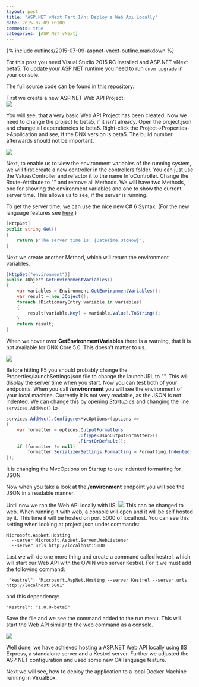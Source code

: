 ```yaml
---
layout: post
title: "ASP.NET vNext Part 1/n: Deploy a Web Api Locally"
date: 2015-07-09 +0100
comments: true
categories: [ASP.NET vNext]
---
```


{% include outlines/2015-07-09-aspnet-vnext-outline.markdown %}
  
For this post you need Visual Studio 2015 RC installed and ASP.NET vNext beta5.
To update your ASP.NET runtime you need to run ```dnvm upgrade``` in your console.
  
The full source code can be found in [this repository](https://github.com/Phmager/ASP.NET-Deployment-Example).
  
First we create a new ASP.NET Web API Project:    
![](https://cloud.githubusercontent.com/assets/9350951/8603897/49825d94-267b-11e5-9321-31725e3fe7df.png)

You will see, that a very basic Web API Project has been created. 
Now we need to change the project to beta5, if it isn't already. 
Open the project.json and change all dependencies to beta5.
Right-click the Project->Properties->Application and see, if the DNX version is beta5.
The build number afterwards should not be important.

![](https://cloud.githubusercontent.com/assets/9350951/8604165/0f25e54c-267d-11e5-8c18-0f2b98924176.png)

Next, to enable us to view the environment variables of the running system, we will first create a new controller in the controllers folder.
You can just use the ValuesController and refactor it to the name InfoController. Change the Route-Attribute to "" and remove all Methods.
We will have two Methods, one for showing the environment variables and one to show the current server time.
This allows us to see, if the server is running.

To get the server time, we can use the nice new C# 6 Syntax. (For the new language features see [here](https://github.com/dotnet/roslyn/wiki/New-Language-Features-in-C%23-6).)

```csharp
[HttpGet]
public string Get()
{
    return $"The server time is: {DateTime.UtcNow}";
}
```

Next we create another Method, which will return the environment variables.

```csharp
[HttpGet("environment")]
public JObject GetEnvironmentVariables()
{
    var variables = Environment.GetEnvironmentVariables();
    var result = new JObject();
    foreach (DictionaryEntry variable in variables)
    {
        result[variable.Key] = variable.Value?.ToString();
    }
    return result;
}
```

When we hover over **GetEnvironmentVariables** there is a warning, that it is not available for DNX Core 5.0. 
This doesn't matter to us.

![](https://cloud.githubusercontent.com/assets/9350951/8604388/97e0a5a6-267e-11e5-990b-504f37694185.png)

Before hitting F5 you should probably change the Properties/launchSettings.json file to change the launchURL to "". 
This will display the server time when you start.
Now you can test both of your endpoints.
When you call **/environment** you will see the environment of your local machine. 
Currently it is not very readable, as the JSON is not indented.
We can change this by opening *Startup.cs* and changing the line `services.AddMvc()` to

```csharp
services.AddMvc().Configure<MvcOptions>(options =>
{
    var formatter = options.OutputFormatters
                           .OfType<JsonOutputFormatter>()
                           .FirstOrDefault();
    if (formatter != null)
        formatter.SerializerSettings.Formatting = Formatting.Indented;
});
```
It is changing the MvcOptions on Startup to use indented formatting for JSON.

Now when you take a look at the **/environment** endpoint you will see the JSON in a readable manner.

Until now we ran the Web API locally with IIS:
![](https://cloud.githubusercontent.com/assets/9350951/8604691/6e73edca-2680-11e5-8f27-ec413fb73d54.png)
This can be changed to web. 
When running it with web, a console will open and it will be self hosted by it. 
This time it will be hosted on port 5000 of localhost.
You can see this setting when looking at project.json under commands:

```
Microsoft.AspNet.Hosting 
  --server Microsoft.AspNet.Server.WebListener 
  --server.urls http://localhost:5000
```

Last we will do one more thing and create a command called kestrel, which will start our Web API with the OWIN web server Kestrel.
For it we must add the following command:

```
 "kestrel": "Microsoft.AspNet.Hosting --server Kestrel --server.urls http://localhost:5001"
```

and this dependency:

```
"Kestrel": "1.0.0-beta5"
```
 
Save the file and we see the command added to the run menu. This will start the Web API similar to the web command as a console.
 
![](https://cloud.githubusercontent.com/assets/9350951/8604866/7d29b970-2681-11e5-852f-edcb938c434a.png)

Well done, we have achieved hosting a ASP.NET Web API locally using IIS Express, a standalone server and a Kestrel server.
Further we adjusted the ASP.NET configuration and used some new C# language feature.

Next we will see, how to deploy the application to a local Docker Machine running in VirualBox.